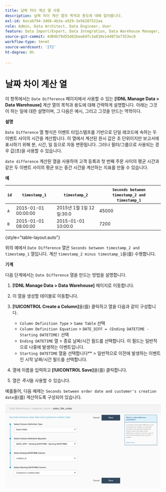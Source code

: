 ```yaml
---
title: 날짜 차이 계산 열 사용
description: 날짜 차이 계산 열의 목적과 용도에 대해 알아봅니다.
exl-id: 6ecab794-3466-4b3a-a929-3e56287522aa
role: Admin, Data Architect, Data Engineer, User
feature: Data Import/Export, Data Integration, Data Warehouse Manager, Commerce Tables
source-git-commit: 4d04b79d55d02bee6dfc3a810e144073e7353ec0
workflow-type: tm+mt
source-wordcount: '272'
ht-degree: 0%

---
```


# 날짜 차이 계산 열

이 항목에서는 `Date Difference` 페이지에서 사용할 수 있는 **[!DNL Manage Data > Data Warehouse]** 계산 열의 목적과 용도에 대해 간략하게 설명합니다. 아래는 그것이 하는 일에 대한 설명이며, 그 다음은 예시, 그리고 그것을 만드는 역학이다.

**설명**

`Date Difference` 열 형식은 이벤트 타임스탬프를 기반으로 단일 레코드에 속하는 두 이벤트 사이의 시간을 계산합니다. 이 열에서 계산된 원시 값은 초 단위이지만 보고서에 표시하기 위해 분, 시간, 일 등으로 자동 변환됩니다. 그러나 필터/그룹으로 사용되는 경우 값(초)을 사용할 수 있습니다.

`date difference` 계산된 열을 사용하여 고객 등록과 첫 번째 주문 사이의 평균 시간과 같은 두 이벤트 사이의 평균 또는 중간 시간을 계산하는 지표를 만들 수 있습니다.

**예**

| **`id`** | **`timestamp_1`** | **`timestamp_2`** | **`Seconds between timestamp_2 and timestamp_1`** |
|--- |--- |--- |--- |
| `A` | 2015-01-01 00:00:00 | 2015년 1월 1일 12일:30:0 | 45000 |
| `B` | 2015-01-01 08:00:00 | 2015-01-01 10:00:0 | 7200 |

{style="table-layout:auto"}


위의 예에서 `Date Difference` 열은 `Seconds between timestamp_2 and timestamp_1` 열입니다. 계산 `timestamp_2 minus timestamp_1`을(를) 수행합니다.

**기계**

다음 단계에서는 `Date Difference` 열을 만드는 방법을 설명합니다.

1. **[!DNL Manage Data > Data Warehouse]** 페이지로 이동합니다.
1. 이 열을 생성할 테이블로 이동합니다.
1. **[!UICONTROL Create a Column]**&#x200B;을(를) 클릭하고 열을 다음과 같이 구성합니다.
   * `Column Definition Type` > `Same Table` 선택
   * `Column Definition Equation` > `DATE_DIFF = (Ending DATETIME - Starting DATETIME)` 선택
   * `Ending DATETIME` 열 > 종료 날짜/시간 필드를 선택합니다. 이 필드는 일반적으로 나중에 발생하는 이벤트입니다.
   * `Starting DATETIME` 열을 선택합니다** > 일반적으로 이전에 발생하는 이벤트인 시작 날짜/시간 필드를 선택합니다.

1. 열에 이름을 입력하고 **[!UICONTROL Save]**&#x200B;을(를) 클릭합니다.
1. 열은 *즉시*&#x200B;을 사용할 수 있습니다.

예를들어, 다음 예제는 `Seconds between order date and customer's creation date`을(를) 계산하도록 구성되어 있습니다.

![날짜/시간 열 선택을 표시하는 날짜 차이 계산 구성](../../assets/date_diff.png)
